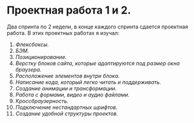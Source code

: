 # **Проектная работа 1 и 2.**
Два спринта по 2 недели, в конце каждого спринта сдается проектная работа. В этих проектных работах я изучал:
1. *Флексбоксы.*
2. *БЭМ.*
3. *Позиционирование.*
4. *Верстку блоков сайта, которые адаптируются под размер окна браузера.*
5. *Расположение элементов внутри блока.*
6. *Написание кода, который легко читать и поддерживать.*
7. *Создание анимации и трансформации.*
8. *Работа с формами, видео и аудио файлами.*
9. *Кроссбраузерность.*
10. *Подключение нестандартных шрифтов.*
11. *Создание удобной структуры проектов.*

